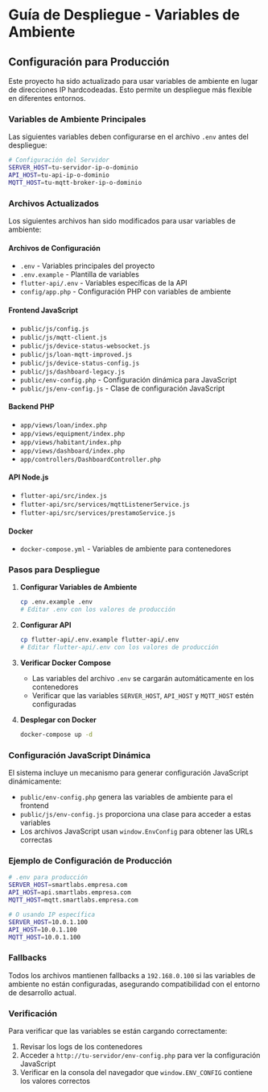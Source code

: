 # Guía de Despliegue - Variables de Ambiente

## Configuración para Producción

Este proyecto ha sido actualizado para usar variables de ambiente en lugar de direcciones IP hardcodeadas. Esto permite un despliegue más flexible en diferentes entornos.

### Variables de Ambiente Principales

Las siguientes variables deben configurarse en el archivo `.env` antes del despliegue:

```bash
# Configuración del Servidor
SERVER_HOST=tu-servidor-ip-o-dominio
API_HOST=tu-api-ip-o-dominio
MQTT_HOST=tu-mqtt-broker-ip-o-dominio
```

### Archivos Actualizados

Los siguientes archivos han sido modificados para usar variables de ambiente:

#### Archivos de Configuración
- `.env` - Variables principales del proyecto
- `.env.example` - Plantilla de variables
- `flutter-api/.env` - Variables específicas de la API
- `config/app.php` - Configuración PHP con variables de ambiente

#### Frontend JavaScript
- `public/js/config.js`
- `public/js/mqtt-client.js`
- `public/js/device-status-websocket.js`
- `public/js/loan-mqtt-improved.js`
- `public/js/device-status-config.js`
- `public/js/dashboard-legacy.js`
- `public/env-config.php` - Configuración dinámica para JavaScript
- `public/js/env-config.js` - Clase de configuración JavaScript

#### Backend PHP
- `app/views/loan/index.php`
- `app/views/equipment/index.php`
- `app/views/habitant/index.php`
- `app/views/dashboard/index.php`
- `app/controllers/DashboardController.php`

#### API Node.js
- `flutter-api/src/index.js`
- `flutter-api/src/services/mqttListenerService.js`
- `flutter-api/src/services/prestamoService.js`

#### Docker
- `docker-compose.yml` - Variables de ambiente para contenedores

### Pasos para Despliegue

1. **Configurar Variables de Ambiente**
   ```bash
   cp .env.example .env
   # Editar .env con los valores de producción
   ```

2. **Configurar API**
   ```bash
   cp flutter-api/.env.example flutter-api/.env
   # Editar flutter-api/.env con los valores de producción
   ```

3. **Verificar Docker Compose**
   - Las variables del archivo `.env` se cargarán automáticamente en los contenedores
   - Verificar que las variables `SERVER_HOST`, `API_HOST` y `MQTT_HOST` estén configuradas

4. **Desplegar con Docker**
   ```bash
   docker-compose up -d
   ```

### Configuración JavaScript Dinámica

El sistema incluye un mecanismo para generar configuración JavaScript dinámicamente:

- `public/env-config.php` genera las variables de ambiente para el frontend
- `public/js/env-config.js` proporciona una clase para acceder a estas variables
- Los archivos JavaScript usan `window.EnvConfig` para obtener las URLs correctas

### Ejemplo de Configuración de Producción

```bash
# .env para producción
SERVER_HOST=smartlabs.empresa.com
API_HOST=api.smartlabs.empresa.com
MQTT_HOST=mqtt.smartlabs.empresa.com

# O usando IP específica
SERVER_HOST=10.0.1.100
API_HOST=10.0.1.100
MQTT_HOST=10.0.1.100
```

### Fallbacks

Todos los archivos mantienen fallbacks a `192.168.0.100` si las variables de ambiente no están configuradas, asegurando compatibilidad con el entorno de desarrollo actual.

### Verificación

Para verificar que las variables se están cargando correctamente:

1. Revisar los logs de los contenedores
2. Acceder a `http://tu-servidor/env-config.php` para ver la configuración JavaScript
3. Verificar en la consola del navegador que `window.ENV_CONFIG` contiene los valores correctos